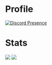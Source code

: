 # Profile
[![Discord Presence](https://lanyard.cnrad.dev/api/600001316865179672)](https://discord.com/users/600001316865179672)

# Stats

<img align="center" src="https://github-readme-stats.vercel.app/api?username=rizzgod5961&show_icons=true&theme=radical" />
<img align="center" src="https://github-readme-stats.vercel.app/api/top-langs/?username=rizzgod5961&layout=compact&theme=radical" />
